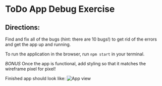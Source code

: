 # ToDo App Debug Exercise

## Directions:
Find and fix all of the bugs (hint: there are 10 bugs!) to get rid of the errors and get the app up and running.

To run the application in the browser, run `npm start` in your terminal.

*BONUS* Once the app is functional, add styling so that it matches the wireframe pixel for pixel!

Finished app should look like:
![App view](https://github.com/djcaraballo/todo-app-debug-lv-1/blob/master/src/screenshot.png)
